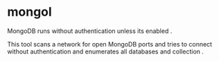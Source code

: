# mongol

MongoDB runs without authentication unless its enabled .

This tool scans a network for open MongoDB ports and tries to connect without authentication and enumerates all databases and collection .
